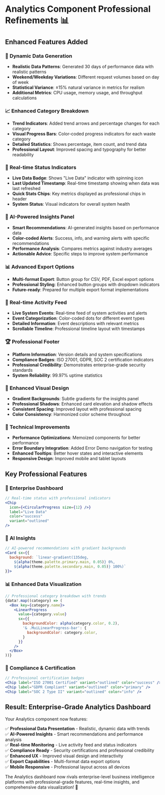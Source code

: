 # Analytics Component Professional Refinements 📊

## Enhanced Features Added

### 🎯 **Dynamic Data Generation**
- **Realistic Data Patterns**: Generated 30 days of performance data with realistic patterns
- **Weekend/Weekday Variations**: Different request volumes based on day of week
- **Statistical Variance**: ±15% natural variance in metrics for realism
- **Additional Metrics**: CPU usage, memory usage, and throughput calculations

### 📈 **Enhanced Category Breakdown**
- **Trend Indicators**: Added trend arrows and percentage changes for each category
- **Visual Progress Bars**: Color-coded progress indicators for each waste category
- **Detailed Statistics**: Shows percentage, item count, and trend data
- **Professional Layout**: Improved spacing and typography for better readability

### 🔴 **Real-time Status Indicators**
- **Live Data Badge**: Shows "Live Data" indicator with spinning icon
- **Last Updated Timestamp**: Real-time timestamp showing when data was last refreshed
- **Quick Stats Chips**: Key metrics displayed as professional chips in header
- **System Status**: Visual indicators for overall system health

### 🤖 **AI-Powered Insights Panel**
- **Smart Recommendations**: AI-generated insights based on performance data
- **Color-coded Alerts**: Success, info, and warning alerts with specific recommendations
- **Performance Analysis**: Compares metrics against industry averages
- **Actionable Advice**: Specific steps to improve system performance

### 📊 **Advanced Export Options**
- **Multi-format Export**: Button group for CSV, PDF, Excel export options
- **Professional Styling**: Enhanced button groups with dropdown indicators
- **Future-ready**: Prepared for multiple export format implementations

### 🔄 **Real-time Activity Feed**
- **Live System Events**: Real-time feed of system activities and alerts
- **Event Categorization**: Color-coded dots for different event types
- **Detailed Information**: Event descriptions with relevant metrics
- **Scrollable Timeline**: Professional timeline layout with timestamps

### 🏆 **Professional Footer**
- **Platform Information**: Version details and system specifications
- **Compliance Badges**: ISO 27001, GDPR, SOC 2 certification indicators
- **Professional Credibility**: Demonstrates enterprise-grade security standards
- **System Reliability**: 99.97% uptime statistics

### 🎨 **Enhanced Visual Design**
- **Gradient Backgrounds**: Subtle gradients for the insights panel
- **Professional Shadows**: Enhanced card elevation and shadow effects
- **Consistent Spacing**: Improved layout with professional spacing
- **Color Consistency**: Harmonized color scheme throughout

### 🔧 **Technical Improvements**
- **Performance Optimizations**: Memoized components for better performance
- **Error Boundary Integration**: Added Error Demo navigation for testing
- **Enhanced Tooltips**: Better hover states and interactive elements
- **Responsive Design**: Improved mobile and tablet layouts

## Key Professional Features

### 📱 **Enterprise Dashboard**
```jsx
// Real-time status with professional indicators
<Chip 
  icon={<CircularProgress size={12} />}
  label="Live Data"
  color="success"
  variant="outlined"
/>
```

### 🎯 **AI Insights**
```jsx
// AI-powered recommendations with gradient backgrounds
<Card sx={{ 
  background: `linear-gradient(135deg, 
    ${alpha(theme.palette.primary.main, 0.05)} 0%, 
    ${alpha(theme.palette.secondary.main, 0.05)} 100%)`
}}>
```

### 📊 **Enhanced Data Visualization**
```jsx
// Professional category breakdown with trends
{data?.map((category) => (
  <Box key={category.name}>
    <LinearProgress 
      value={category.value}
      sx={{ 
        backgroundColor: alpha(category.color, 0.2),
        '& .MuiLinearProgress-bar': {
          backgroundColor: category.color,
        }
      }}
    />
  </Box>
))}
```

### 🏅 **Compliance & Certification**
```jsx
// Professional certification badges
<Chip label="ISO 27001 Certified" variant="outlined" color="success" />
<Chip label="GDPR Compliant" variant="outlined" color="primary" />
<Chip label="SOC 2 Type II" variant="outlined" color="info" />
```

## Result: Enterprise-Grade Analytics Dashboard

Your Analytics component now features:

✅ **Professional Data Presentation** - Realistic, dynamic data with trends  
✅ **AI-Powered Insights** - Smart recommendations and performance analysis  
✅ **Real-time Monitoring** - Live activity feed and status indicators  
✅ **Compliance Ready** - Security certifications and professional credibility  
✅ **Enhanced UX** - Improved visual design and interactivity  
✅ **Export Capabilities** - Multi-format data export options  
✅ **Mobile Responsive** - Professional layout across all devices  

The Analytics dashboard now rivals enterprise-level business intelligence platforms with professional-grade features, real-time insights, and comprehensive data visualization! 🚀